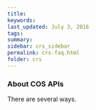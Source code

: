 ```yaml
---
title:  
keywords: 
last_updated: July 3, 2016
tags: 
summary: 
sidebar: crs_sidebar
permalink: crs-faq.html
folder: crs
---
```


### About COS APIs

There are several ways.

